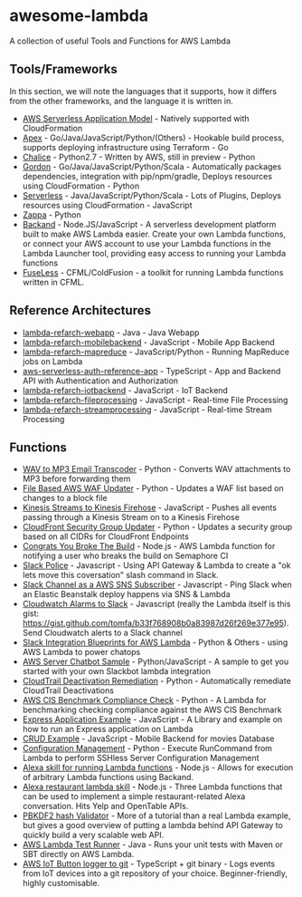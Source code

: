 # awesome-lambda
A collection of useful Tools and Functions for AWS Lambda


## Tools/Frameworks

In this section, we will note the languages that it supports, how it differs from the other frameworks, and the language it is written in.

- [AWS Serverless Application Model](http://docs.aws.amazon.com/lambda/latest/dg/deploying-lambda-apps.html#serverless_app) - Natively supported with CloudFormation
- [Apex](http://apex.run/) - Go/Java/JavaScript/Python/(Others) - Hookable build process, supports deploying infrastructure using Terraform - Go
- [Chalice](https://github.com/awslabs/chalice) - Python2.7 - Written by AWS, still in preview - Python
- [Gordon](https://github.com/jorgebastida/gordon) - Go/Java/JavaScript/Python/Scala - Automatically packages dependencies, integration with pip/npm/gradle, Deploys resources using CloudFormation - Python
- [Serverless](https://github.com/serverless/serverless) - Java/JavaScript/Python/Scala - Lots of Plugins, Deploys resources using CloudFormation - JavaScript
- [Zappa](https://github.com/Miserlou/Zappa) - Python
- [Backand](https://www.backand.com) - Node.JS/JavaScript - A serverless development platform built to make AWS Lambda easier. Create your own Lambda functions, or connect your AWS account to use your Lambda functions in the Lambda Launcher tool, providing easy access to running your Lambda functions
- [FuseLess](https://fuseless.org) - CFML/ColdFusion - a toolkit for running Lambda functions written in CFML.


## Reference Architectures

- [lambda-refarch-webapp](https://github.com/awslabs/lambda-refarch-webapp/tree/master/lambda-functions) - Java - Java Webapp
- [lambda-refarch-mobilebackend](https://github.com/awslabs/lambda-refarch-mobilebackend) - JavaScript - Mobile App Backend
- [lambda-refarch-mapreduce](https://github.com/awslabs/lambda-refarch-mapreduce) - JavaScript/Python - Running MapReduce jobs on Lambda
- [aws-serverless-auth-reference-app](https://github.com/awslabs/aws-serverless-auth-reference-app) - TypeScript - App and Backend API with Authentication and Authorization
- [lambda-refarch-iotbackend](https://github.com/awslabs/lambda-refarch-iotbackend) - JavaScript - IoT Backend
- [lambda-refarch-fileprocessing](https://github.com/awslabs/lambda-refarch-fileprocessing) - JavaScript - Real-time File Processing
- [lambda-refarch-streamprocessing](https://github.com/awslabs/lambda-refarch-streamprocessing) - JavaScript - Real-time Stream Processing


## Functions

- [WAV to MP3 Email Transcoder](https://github.com/jrstarke/email-audio-convert) - Python - Converts WAV attachments to MP3 before forwarding them
- [File Based AWS WAF Updater](https://github.com/SilkStart/lambda-functions/tree/master/waf-file-based-ip-set) - Python - Updates a WAF list based on changes to a block file
- [Kinesis Streams to Kinesis Firehose](https://github.com/awslabs/lambda-streams-to-firehose) - JavaScript - Pushes all events passing through a Kinesis Stream on to a Kinesis Firehose
- [CloudFront Security Group Updater](https://github.com/SilkStart/aws-cloudfront-samples/tree/master/update_security_groups_lambda) - Python - Updates a security group based on all CIDRs for CloudFront Endpoints
- [Congrats You Broke The Build](https://github.com/nikolalsvk/congrats-you-broke-the-build) - Node.js - AWS Lambda function for notifying a user who breaks the build on Semaphore CI
- [Slack Police](https://medium.com/@farski/learn-aws-api-gateway-with-the-slack-police-ca8d636e9fc0#.8txdk7mph) - Javascript - Using API Gateway & Lambda to create a "ok lets move this coversation" slash command in Slack.
- [Slack Channel as a AWS SNS Subscriber](https://medium.com/cohealo-engineering/how-set-up-a-slack-channel-to-be-an-aws-sns-subscriber-63b4d57ad3ea#.8wdbdzllh) - Javascript - Ping Slack when an Elastic Beanstalk deploy happens via SNS & Lambda
- [Cloudwatch Alarms to Slack](http://notes.webutvikling.org/send-aws-cloudwatch-alarms-to-slack/) - Javascript (really the Lambda itself is this gist: https://gist.github.com/tomfa/b33f768908b0a83987d26f269e377e95).  Send Cloudwatch alerts to a Slack channel
- [Slack Integration Blueprints for AWS Lambda](https://aws.amazon.com/blogs/aws/new-slack-integration-blueprints-for-aws-lambda/) - Python & Others - using AWS Lambda to power chatops
- [AWS Server Chatbot Sample](https://github.com/awslabs/aws-serverless-chatbot-sample) - Python/JavaScript - A sample to get you started with your own Slackbot lambda integration
- [CloudTrail Deactivation Remediation](https://github.com/awslabs/aws-security-automation/tree/master/CloudTrailRemediation) - Python - Automatically remediate CloudTrail Deactivations
- [AWS CIS Benchmark Compliance Check](https://github.com/awslabs/aws-security-benchmark) - Python - A Lambda for benchmarking checking compliance against the AWS CIS Benchmark
- [Express Application Example](https://github.com/awslabs/aws-serverless-express) - JavaScript - A Library and example on how to run an Express application on Lambda
- [CRUD Example](https://github.com/awslabs/aws-serverless-crud-sample) - JavaScript - Mobile Backend for movies Database
- [Configuration Management](https://github.com/awslabs/lambda-runcommand-configuration-management) - Python - Execute RunCommand from Lambda to perform SSHless Server Configuration Management
- [Alexa skill for running Lambda functions](https://github.com/backand/alexa_function_runner_skill) - Node.js - Allows for execution of arbitrary Lambda functions using Backand.
- [Alexa restaurant lambda skill](https://github.com/backand/alexa_lambda_skill_demo) - Node.js - Three Lambda functions that can be used to implement a simple restaurant-related Alexa conversation. Hits Yelp and OpenTable APIs.
- [PBKDF2 hash Validator](http://dchua.com/2016/03/22/writing-a-serverless-python-microservice-with-aws-lambda-and-aws-api-gateway/) - More of a tutorial than a real Lambda example, but gives a good overview of putting a lambda behind API Gateway to quickly build a very scalable web API.
- [AWS Lambda Test Runner](https://github.com/automatictester/lambda-test-runner) - Java - Runs your unit tests with Maven or SBT directly on AWS Lambda.
- [AWS IoT Button logger to git](https://github.com/kachkaev/aws-iot-button-logger-to-git/) - TypeScript + git binary - Logs events from IoT devices into a git repository of your choice. Beginner-friendly, highly customisable.
